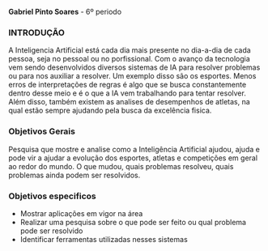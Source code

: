 **Gabriel Pinto Soares** - 6º periodo

### INTRODUÇÃO
A Inteligencia Artificial está cada dia mais presente no dia-a-dia de cada pessoa, seja no pessoal ou no porfissional. Com o avanço da tecnologia vem sendo desenvolvidos diversos sistemas de IA para resolver problemas ou para nos auxiliar a resolver. Um exemplo disso são os esportes. Menos erros de interpretações de regras é algo que se busca constantemente dentro desse meio e é o que a IA vem trabalhando para tentar resolver. Além disso, também existem as analises de desempenhos de atletas, na qual estão sempre ajudando pela busca da excelência fisica. 

### Objetivos Gerais
Pesquisa que mostre e analise como a Inteligência Artificial ajudou, ajuda e pode vir a ajudar a evolução dos esportes, atletas e competições em geral ao redor do mundo. O que mudou, quais problemas resolveu, quais problemas ainda podem ser resolvidos.

### Objetivos especificos
* Mostrar aplicações em vigor na área
* Realizar uma pesquisa sobre o que pode ser feito ou qual problema pode ser resolvido
* Identificar ferramentas utilizadas nesses sistemas

